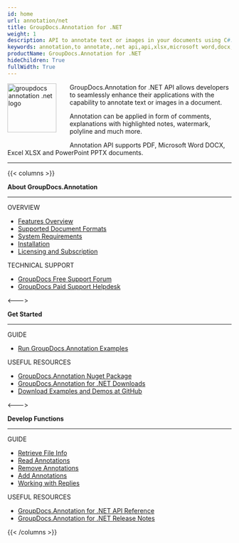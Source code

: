 ```yaml
---
id: home
url: annotation/net
title: GroupDocs.Annotation for .NET
weight: 1
description: API to annotate text or images in your documents using C#. It supports PDF, Microsoft Word DOCX, Excel XLSX and PowerPoint. PPTX
keywords: annotation,to annotate,.net api,api,xlsx,microsoft word,docx,pptx,pdf,c#
productName: GroupDocs.Annotation for .NET
hideChildren: True
fullWidth: True
---
```

<img src="/annotation/net/images/home.png" alt="groupdocs annotation .net logo" align="left" style="width:110px; margin: 0 30px 30px 0"/>

GroupDocs.Annotation for .NET API allows developers to seamlessly enhance their applications with the capability to annotate text or images in a document.

Annotation can be applied in form of comments, explanations with highlighted notes, watermark, polyline and much more.

Annotation API supports PDF, Microsoft Word DOCX, Excel XLSX and PowerPoint PPTX documents.

------
{{< columns >}}
<p><b>About GroupDocs.Annotation</b></p>
<hr><p>OVERVIEW</p></hr>
<ul>
	<li><a href='{{< ref "annotation/net/getting-started/features-overview" >}}'>Features Overview</a></li>
	<li><a href='{{< ref "annotation/net/getting-started/supported-document-formats" >}}'>Supported Document Formats</a></li>
	<li><a href='{{< ref "annotation/net/getting-started/system-requirements" >}}'>System Requirements</a></li>
	<li><a href='{{< ref "annotation/net/getting-started/installation" >}}'>Installation</a></li>
	<li><a href='{{< ref "annotation/net/getting-started/evaluation-limitations-and-licensing-of-groupdocs.annotation.md" >}}'>Licensing and Subscription</a></li>
</ul>
<p>TECHNICAL SUPPORT</p>
<ul>
	<li><a href="https://forum.groupdocs.com/">GroupDocs Free Support Forum</a></li>
	<li><a href="https://helpdesk.groupdocs.com/">GroupDocs Paid Support Helpdesk</a></li>
</ul>
<--->
<p><b>Get Started</b></p>
<hr><p>GUIDE</p></hr>
<ul>
	<li><a href='{{< ref "annotation/net/getting-started/how-to-run-examples" >}}'>Run GroupDocs.Annotation Examples</a></li>
</ul>
<p>USEFUL RESOURCES</p>
<ul>
	<li><a href="https://www.nuget.org/packages/groupdocs.annotation">GroupDocs.Annotation Nuget Package</a></li>
	</li><li><a href="https://downloads.groupdocs.com/annotation/net">GroupDocs.Annotation for .NET Downloads</a></li>
	<li><a href="https://github.com/groupdocs-annotation/GroupDocs.Annotation-for-.NET">Download Examples and Demos at GitHub</a></li>
</ul>
<--->
<p><b>Develop Functions</b></p>
<hr><p>GUIDE</p></hr>
<ul>
	<li><a href='{{< ref "annotation/net/developer-guide/basic-usage/get-file-info" >}}'>Retrieve File Info</a></li>
	<li><a href='{{< ref "annotation/net/developer-guide/basic-usage/extract-annotations-from-document" >}}'>Read Annotations</a></li>
	<li><a href='{{< ref "annotation/net/developer-guide/basic-usage/remove-annotation-from-document" >}}'>Remove Annotations</a></li>
	<li><a href='{{< ref "annotation/net/developer-guide/basic-usage/add-annotation-to-the-document/_index.md" >}}'>Add Annotations</a></li>				
    <li><a href='{{< ref "annotation/net/developer-guide/basic-usage/working-with-annotation-replies/_index.md" >}}'>Working with Replies</a></li>
</ul>
<p>USEFUL RESOURCES</p>
<ul>
	<li><a href="https://reference.groupdocs.com/annotation/net">GroupDocs.Annotation for .NET API Reference</a></li>
	<li><a href='https://releases.groupdocs.com/annotation/net/release-notes/'>GroupDocs.Annotation for .NET Release Notes</a></li>
</ul>
{{< /columns >}}
